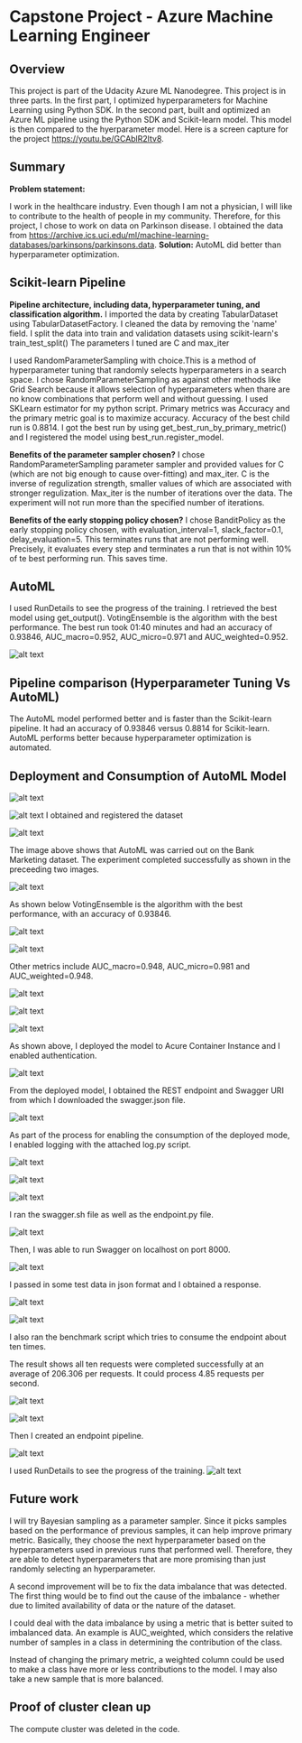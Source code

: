 # Capstone Project - Azure Machine Learning Engineer

## Overview
This project is part of the Udacity Azure ML Nanodegree. This project is in three parts. In the first part, I optimized hyperparameters for Machine Learning using Python SDK. In the second part, built and optimized an Azure ML pipeline using the Python SDK and Scikit-learn model. This model is then compared to the hyerparameter model. Here is a screen capture for the project https://youtu.be/GCAblR2ltv8.

## Summary
**Problem statement:**

I work in the healthcare industry. Even though I am not a physician, I will like to contribute to the health of people in my community. Therefore, for this project, I chose to work on data on Parkinson disease. I obtained the data from https://archive.ics.uci.edu/ml/machine-learning-databases/parkinsons/parkinsons.data.
**Solution:**
AutoML did better than hyperparameter optimization.

## Scikit-learn Pipeline

**Pipeline architecture, including data, hyperparameter tuning, and classification algorithm.**
I imported the data by creating TabularDataset using TabularDatasetFactory. I cleaned the data by removing the 'name' field. 
I split the data into train and validation datasets using scikit-learn's train_test_split()
The parameters I tuned are C and max_iter

I used RandomParameterSampling with choice.This is a method of hyperparameter tuning that randomly selects hyperparameters in a search space. I chose RandomParameterSampling as against other methods like Grid Search because it allows selection of hyperparameters when thare are no know combinations that perform well and without guessing.
I used SKLearn estimator for my python script. Primary metrics was Accuracy and the primary metric goal is to maximize accuracy. Accuracy of the best child run is 0.8814.
I got the best run by using get_best_run_by_primary_metric() and I registered the model using best_run.register_model.

**Benefits of the parameter sampler chosen?**
I chose RandomParameterSampling parameter sampler and provided values for C (which are not big enough to cause over-fitting) and max_iter. C is the inverse of regulization strength, smaller values of which are associated with stronger regulization. Max_iter is the number of iterations over the data. The experiment will not run more than the specified number of iterations. 

**Benefits of the early stopping policy chosen?**
I chose BanditPolicy as the early stopping policy chosen, with evaluation_interval=1, slack_factor=0.1, delay_evaluation=5. This terminates runs that are not performing well. Precisely, it evaluates every step and terminates a run that is not within 10% of te best performing run. This saves time.

## AutoML


I used RunDetails to see the progress of the training. I retrieved the best model using get_output(). VotingEnsemble is the algorithm with the best performance. The best run took 01:40 minutes and had an accuracy of 0.93846,  AUC_macro=0.952, AUC_micro=0.971 and AUC_weighted=0.952.

![alt text](https://github.com/TemitayoIlori/Machine-Learning/blob/main/AZMLND_Optimizing_a_Pipeline_in_Azure-Starter_Files/VotingEnsemble.png)


## Pipeline comparison (Hyperparameter Tuning Vs AutoML)

The AutoML model performed better and is faster than the Scikit-learn pipeline. It had an accuracy of 0.93846 versus 0.8814 for Scikit-learn. AutoML performs better because hyperparameter optimization is automated.


## Deployment and Consumption of AutoML Model

![alt text](https://github.com/TemitayoIlori/Machine-Learning/blob/main/Capstone%20Project%20-%20Azure%20Machine%20Learning%20Engineer/AutoML-Images/1.%20Obtained%20and%20Registered%20Dataset.PNG)

![alt text](https://github.com/TemitayoIlori/Machine-Learning/blob/main/Capstone%20Project%20-%20Azure%20Machine%20Learning%20Engineer/AutoML-Images/2.%20Registered%20Dataset.PNG)
I obtained and registered the dataset

![alt text](https://github.com/TemitayoIlori/Machine-Learning/blob/main/Capstone%20Project%20-%20Azure%20Machine%20Learning%20Engineer/AutoML-Images/4.%20AML%20Running.png)

The image above shows that AutoML was carried out on the Bank Marketing dataset. The experiment completed successfully as shown in the preceeding two images.

![alt text](https://github.com/TemitayoIlori/Machine-Learning/blob/main/Capstone%20Project%20-%20Azure%20Machine%20Learning%20Engineer/AutoML-Images/5.%20Experiment%20Completed.png)

As shown below VotingEnsemble is the algorithm with the best performance, with an accuracy of 0.93846. 

![alt text](https://github.com/TemitayoIlori/Machine-Learning/blob/main/Capstone%20Project%20-%20Azure%20Machine%20Learning%20Engineer/AutoML-Images/6.%20Best%20Model.png)

![alt text](https://github.com/TemitayoIlori/Machine-Learning/blob/main/Capstone%20Project%20-%20Azure%20Machine%20Learning%20Engineer/AutoML-Images/7.%20Best%20Model%20-%20Other%20Metrics.png)

Other metrics include AUC_macro=0.948, AUC_micro=0.981 and AUC_weighted=0.948.

![alt text](https://github.com/TemitayoIlori/Machine-Learning/blob/main/Capstone%20Project%20-%20Azure%20Machine%20Learning%20Engineer/AutoML-Images/8.%20Deployment.png)

![alt text](https://github.com/TemitayoIlori/Machine-Learning/blob/main/Capstone%20Project%20-%20Azure%20Machine%20Learning%20Engineer/AutoML-Images/9.%20Deployed%20Model.png)

![alt text](https://github.com/TemitayoIlori/Machine-Learning/blob/main/Capstone%20Project%20-%20Azure%20Machine%20Learning%20Engineer/AutoML-Images/10.%20Endpoint%20showing%20ACI%20Compute%20Type.png)

As shown above, I deployed the model to Acure Container Instance and I enabled authentication. 


![alt text](https://github.com/TemitayoIlori/Machine-Learning/blob/main/Capstone%20Project%20-%20Azure%20Machine%20Learning%20Engineer/AutoML-Images/12.%20Application%20Insights%20Enabled.png)


From the deployed model, I obtained the REST endpoint and Swagger URI from which I downloaded the swagger.json file.

![alt text](https://github.com/TemitayoIlori/Machine-Learning/blob/main/Capstone%20Project%20-%20Azure%20Machine%20Learning%20Engineer/AutoML-Images/11.%20Enable%20Logging%20-%20Logs.py.png)

As part of the process for enabling the consumption of the deployed mode, I enabled logging with the attached log.py script. 

![alt text](https://github.com/TemitayoIlori/Machine-Learning/blob/main/Capstone%20Project%20-%20Azure%20Machine%20Learning%20Engineer/AutoML-Images/13.%20Application%20Insights.png)

![alt text](https://github.com/TemitayoIlori/Machine-Learning/blob/main/Capstone%20Project%20-%20Azure%20Machine%20Learning%20Engineer/AutoML-Images/14.%20Swagger.png)

![alt text](https://github.com/TemitayoIlori/Machine-Learning/blob/main/Capstone%20Project%20-%20Azure%20Machine%20Learning%20Engineer/AutoML-Images/15.%20Swagger.png)

I ran the swagger.sh file as well as the endpoint.py file. 

![alt text](https://github.com/TemitayoIlori/Machine-Learning/blob/main/Capstone%20Project%20-%20Azure%20Machine%20Learning%20Engineer/AutoML-Images/16.%20Swagger%20on%20localhost.png)

Then, I was able to run Swagger on localhost on port 8000. 

![alt text](https://github.com/TemitayoIlori/Machine-Learning/blob/main/Capstone%20Project%20-%20Azure%20Machine%20Learning%20Engineer/AutoML-Images/17.%20endpoint.py%20run.png)

I passed in some test data in json format and I obtained a response.

![alt text](https://github.com/TemitayoIlori/Machine-Learning/blob/main/Capstone%20Project%20-%20Azure%20Machine%20Learning%20Engineer/AutoML-Images/18.%20Benchmark.png)

![alt text](https://github.com/TemitayoIlori/Machine-Learning/blob/main/Capstone%20Project%20-%20Azure%20Machine%20Learning%20Engineer/AutoML-Images/19.%20Benchmark%20Summary.png)

I also ran the benchmark script which tries to consume the endpoint about ten times.

The result shows all ten requests were completed successfully at an average of 206.306 per requests. It could process 4.85 requests per second.

![alt text](https://github.com/TemitayoIlori/Machine-Learning/blob/main/Capstone%20Project%20-%20Azure%20Machine%20Learning%20Engineer/AutoML-Images/20.%20Pipeline.png)

![alt text](https://github.com/TemitayoIlori/Machine-Learning/blob/main/Capstone%20Project%20-%20Azure%20Machine%20Learning%20Engineer/AutoML-Images/21.%20Pipeline%20Created.png)


Then I created an endpoint pipeline. 

![alt text](https://github.com/TemitayoIlori/Machine-Learning/blob/main/Capstone%20Project%20-%20Azure%20Machine%20Learning%20Engineer/AutoML-Images/22.%20Published%20Pipeline%20Active%20Status.png)

I used RunDetails to see the progress of the training. 
![alt text](https://github.com/TemitayoIlori/Machine-Learning/blob/main/Capstone%20Project%20-%20Azure%20Machine%20Learning%20Engineer/AutoML-Images/23.%20RunDetails.png)

## Future work

I will try Bayesian sampling as a parameter sampler. Since it picks samples based on the performance of previous samples, it can help improve primary metric. Basically, they choose the next hyperparameter based on the hyperparameters used in previous runs that performed well. Therefore, they are able to detect hyperparameters that are more promising than just randomly selecting an hyperparameter.

A second improvement will be to fix the data imbalance that was detected. The first thing would be to find out the cause of the imbalance - whether due to limited availability of data or the nature of the dataset. 

I could deal with the data imbalance by using a metric that is better suited to imbalanced data. An example is AUC_weighted, which considers the relative number of samples in a class in determining the contribution of the class.

Instead of changing the primary metric, a weighted column could be used to make a class have more or less contributions to the model. I may also take a new sample that is more balanced.



## Proof of cluster clean up

The compute cluster was deleted in the code.
